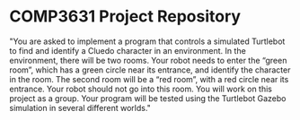 # COMP3631 Project Repository
"You are asked to implement a program that controls a simulated Turtlebot to find and identify a Cluedo character in an environment. In the environment, there will be two rooms. Your robot needs to enter the “green room”, which has a green circle near its entrance, and identify the character in the room.
The second room will be a “red room”, with a red circle near its entrance. Your robot should not go into this room. You will work on this project as a group. Your program will be tested using the Turtlebot Gazebo simulation in several different worlds."